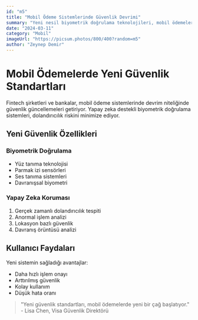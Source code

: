 ```yaml
---
id: "m5"
title: "Mobil Ödeme Sistemlerinde Güvenlik Devrimi"
summary: "Yeni nesil biyometrik doğrulama teknolojileri, mobil ödemelerde güvenliği üst seviyeye taşıyor."
date: "2024-03-11"
category: "Mobil"
imageUrl: "https://picsum.photos/800/400?random=m5"
author: "Zeynep Demir"
---
```


# Mobil Ödemelerde Yeni Güvenlik Standartları

Fintech şirketleri ve bankalar, mobil ödeme sistemlerinde devrim niteliğinde güvenlik güncellemeleri getiriyor. Yapay zeka destekli biyometrik doğrulama sistemleri, dolandırıcılık riskini minimize ediyor.

## Yeni Güvenlik Özellikleri

### Biyometrik Doğrulama
- Yüz tanıma teknolojisi
- Parmak izi sensörleri
- Ses tanıma sistemleri
- Davranışsal biyometri

### Yapay Zeka Koruması
1. Gerçek zamanlı dolandırıcılık tespiti
2. Anormal işlem analizi
3. Lokasyon bazlı güvenlik
4. Davranış örüntüsü analizi

## Kullanıcı Faydaları

Yeni sistemin sağladığı avantajlar:
- Daha hızlı işlem onayı
- Arttırılmış güvenlik
- Kolay kullanım
- Düşük hata oranı

> "Yeni güvenlik standartları, mobil ödemelerde yeni bir çağ başlatıyor." - Lisa Chen, Visa Güvenlik Direktörü 